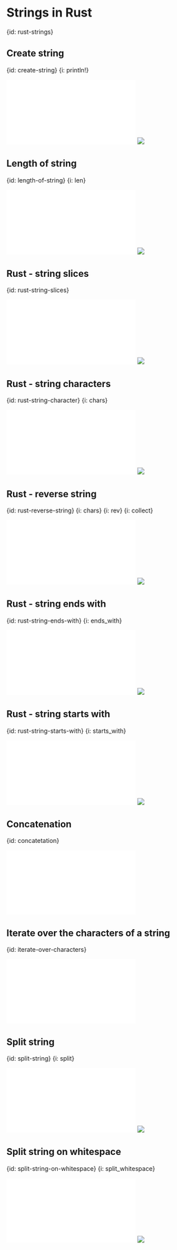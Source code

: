 # Strings in Rust
{id: rust-strings}

## Create string
{id: create-string}
{i: println!}

![](examples/strings/create.rs)
![](examples/strings/create.out)

## Length of string
{id: length-of-string}
{i: len}

![](examples/strings/length.rs)
![](examples/strings/length.out)

## Rust - string slices
{id: rust-string-slices}

![](examples/strings/slice.rs)
![](examples/strings/slice.out)

## Rust - string characters
{id: rust-string-character}
{i: chars}

![](examples/strings/characters.rs)
![](examples/strings/characters.out)

## Rust - reverse string
{id: rust-reverse-string}
{i: chars}
{i: rev}
{i: collect}

![](examples/strings/reverse.rs)
![](examples/strings/reverse.out)

## Rust - string ends with
{id: rust-string-ends-with}
{i: ends_with}

![](examples/strings/ends_with.rs)
![](examples/strings/ends_with.out)

## Rust - string starts with
{id: rust-string-starts-with}
{i: starts_with}

![](examples/strings/starts_with.rs)
![](examples/strings/starts_with.out)

## Concatenation
{id: concatetation}

![](examples/strings/concatenation.rs)

## Iterate over the characters of a string
{id: iterate-over-characters}

![](examples/strings/iterate.rs)

## Split string
{id: split-string}
{i: split}

![](examples/strings/split_string.rs)
![](examples/strings/split_string.out)

## Split string on whitespace
{id: split-string-on-whitespace}
{i: split_whitespace}

![](examples/strings/split_string_whitespace.rs)
![](examples/strings/split_string_whitespace.out)

